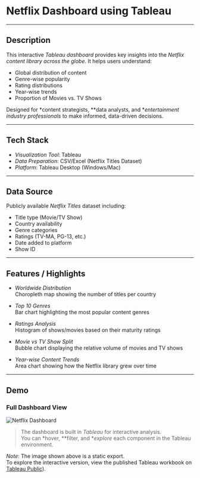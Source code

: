 # Netflix Dashboard using Tableau

---

## Description

This interactive *Tableau dashboard* provides key insights into the *Netflix content library across the globe*. It helps users understand:

- Global distribution of content  
- Genre-wise popularity  
- Rating distributions  
- Year-wise trends  
- Proportion of Movies vs. TV Shows  

Designed for *content strategists, **data analysts, and **entertainment industry professionals* to make informed, data-driven decisions.

---

## Tech Stack

- *Visualization Tool*: Tableau  
- *Data Preparation*: CSV/Excel (Netflix Titles Dataset)  
- *Platform*: Tableau Desktop (Windows/Mac)  

---

## Data Source

Publicly available *Netflix Titles* dataset including:

- Title type (Movie/TV Show)  
- Country availability  
- Genre categories  
- Ratings (TV-MA, PG-13, etc.)  
- Date added to platform  
- Show ID  

---

## Features / Highlights

- *Worldwide Distribution*  
  Choropleth map showing the number of titles per country  

- *Top 10 Genres*  
  Bar chart highlighting the most popular content genres  

- *Ratings Analysis*  
  Histogram of shows/movies based on their maturity ratings  

- *Movie vs TV Show Split*  
  Bubble chart displaying the relative volume of movies and TV shows  

- *Year-wise Content Trends*  
  Area chart showing how the Netflix library grew over time  

---

## Demo

### Full Dashboard View

![Netflix Dashboard](https://github.com/your-username/your-repo-name/blob/main/netflix_dashboard.png?raw=true)

> The dashboard is built in *Tableau* for interactive analysis.  
> You can *hover, **filter, and **explore* each component in the Tableau environment.

*Note*: The image shown above is a static export.  
To explore the interactive version, view the published Tableau workbook on [Tableau Public](https://public.tableau.com/app/profile/krishna.raja.sree.bonam/viz/NetflixDashboard_17456785051100/Dashboard1)).
